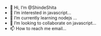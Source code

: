 - 👋 Hi, I’m @ShindeShita
- 👀 I’m interested in javascript...
- 🌱 I’m currently learning nodejs ...
- 💞️ I’m looking to collaborate on javascript...
- 📫 How to reach me email...

<!---
ShindeShita/ShindeShita is a ✨ special ✨ repository because its `README.md` (this file) appears on your GitHub profile.
You can click the Preview link to take a look at your changes.
--->
